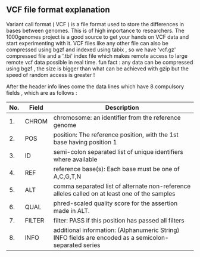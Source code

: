 ## VCF file format explanation

Variant call format ( VCF ) is a file format used to store the differences in bases between genomes. This is of high importance to researchers. The 1000genomes project
is a good source to get your hands on VCF data and start experimenting with it. VCF files like any other file can also be compressed using bgzf and indexed using tabix , 
so we have 'vcf.gz' compressed file and a '.tbi' index file which makes remote access to large remote vcf data possible in real time. 
fun fact : any data can be compressed using bgzf , the size is bigger than what can be achieved with gzip but the speed of random access is greater !

After the header info lines come the data lines which have 8 compulsory fields , which are as follows :

| No. | Field | Description |
|---|---|---|
| 1. | CHROM| chromosome: an identifier from the reference genome|
| 2. | POS  | position: The reference position, with the 1st base having position 1|
| 3. | ID   | semi-colon separated list of unique identifiers where available|
| 4. | REF  | reference base(s): Each base must be one of A,C,G,T,N|
| 5. | ALT  | comma separated list of alternate non-reference alleles called on at least one of the samples|
| 6. | QUAL |  phred-scaled quality score for the assertion made in ALT.|
| 7. | FILTER| filter: PASS if this position has passed all filters|
| 8. | INFO |additional information: (Alphanumeric String) INFO fields are encoded as a semicolon-separated series |
